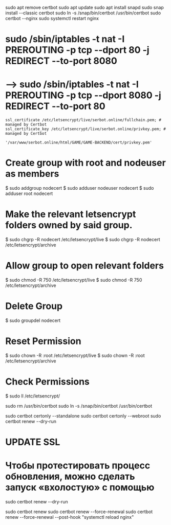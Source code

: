 sudo apt remove certbot
sudo apt update
sudo apt install snapd
sudo snap install --classic certbot
sudo ln -s /snap/bin/certbot /usr/bin/certbot
sudo certbot --nginx
sudo systemctl restart nginx
# sudo /sbin/iptables -t nat -I PREROUTING -p tcp --dport 80 -j REDIRECT --to-port 8080

# --> sudo /sbin/iptables -t nat -I PREROUTING -p tcp --dport 8080 -j REDIRECT --to-port 80

    ssl_certificate /etc/letsencrypt/live/serbot.online/fullchain.pem; # managed by Certbot
    ssl_certificate_key /etc/letsencrypt/live/serbot.online/privkey.pem; # managed by Certbot

    '/var/www/serbot.online/html/GAME/GAME-BACKEND/cert/privkey.pem'


# Create group with root and nodeuser as members
$ sudo addgroup nodecert
$ sudo adduser nodeuser nodecert
$ sudo adduser root nodecert
# Make the relevant letsencrypt folders owned by said group.
$ sudo chgrp -R nodecert /etc/letsencrypt/live
$ sudo chgrp -R nodecert /etc/letsencrypt/archive
# Allow group to open relevant folders
$ sudo chmod -R 750 /etc/letsencrypt/live
$ sudo chmod -R 750 /etc/letsencrypt/archive


# Delete Group
$ sudo groupdel nodecert
# Reset Permission
$ sudo chown -R :root /etc/letsencrypt/live
$ sudo chown -R :root /etc/letsencrypt/archive
# Check Permissions
$ sudo ll /etc/letsencrypt/



sudo rm /usr/bin/certbot
sudo ln -s /snap/bin/certbot /usr/bin/certbot

sudo certbot certonly --standalone
sudo certbot certonly --webroot
sudo certbot renew --dry-run

# UPDATE SSL
# Чтобы протестировать процесс обновления, можно сделать запуск «вхолостую» с помощью
sudo certbot renew --dry-run

sudo certbot renew
sudo certbot renew --force-renewal
sudo certbot renew --force-renewal --post-hook "systemctl reload nginx"





